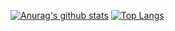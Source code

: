 [![Anurag's github stats](https://github-readme-stats.vercel.app/api?username=ygorvieira)](https://github.com/anuraghazra/github-readme-stats)
[![Top Langs](https://github-readme-stats.vercel.app/api/top-langs/?username=ygorvieira)](https://github.com/anuraghazra/github-readme-stats)